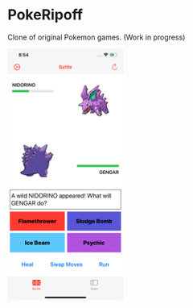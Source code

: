 # PokeRipoff
Clone of original Pokemon games. (Work in progress)

<img src="screenshot.png" height="500" width="230"/>
